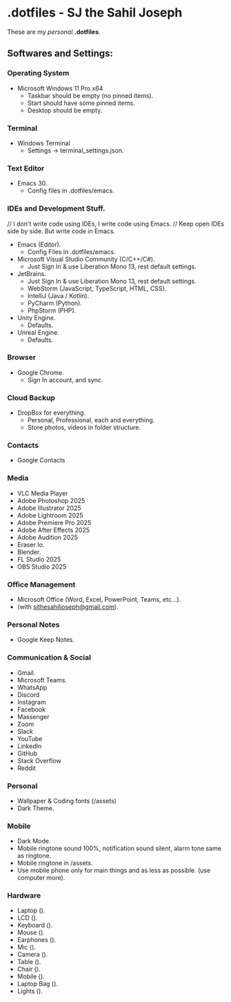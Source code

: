 
# .dotfiles - SJ the Sahil Joseph
These are my *personal* __.dotfiles__.

## Softwares and Settings:

### Operating System
- Microsoft Windows 11 Pro x64
  - Taskbar should be empty (no pinned items).
  - Start should have some pinned items.
  - Desktop should be empty.
    
### Terminal
- Windows Terminal
  - Settings -> terminal_settings.json.
  
### Text Editor
- Emacs 30.
  - Config files in .dotfiles/emacs.
    
### IDEs and Development Stuff.
// I don't write code using IDEs, I write code using Emacs.
// Keep open IDEs side by side. But write code in Emacs.
- Emacs (Editor).
  - Config Files in .dotfiles/emacs.
- Microsoft Visual Studio Community (C/C++/C#).
  - Just Sign In & use Liberation Mono 13, rest default settings.
- JetBrains.
  - Just Sign In & use Liberation Mono 13, rest default settings.
  - WebStorm (JavaScript, TypeScript, HTML, CSS).
  - IntelliJ (Java / Kotlin).
  - PyCharm (Python).
  - PhpStorm (PHP).
- Unity Engine.
  - Defaults.
- Unreal Engine.
  - Defaults.

### Browser
- Google Chrome.
  - Sign In account, and sync.

### Cloud Backup
- DropBox for everything.
  - Personal, Professional, each and everything.
  - Store photos, videos in folder structure.

### Contacts
- Google Contacts

### Media
- VLC Media Player
- Adobe Photoshop 2025
- Adobe Illustrator 2025
- Adobe Lightroom 2025
- Adobe Premiere Pro 2025
- Adobe After Effects 2025
- Adobe Audition 2025
- Eraser Io.
- Blender.
- FL Studio 2025
- OBS Studio 2025

### Office Management
- Microsoft Office (Word, Excel, PowerPoint, Teams, etc...).
- (with sjthesahiljoseph@gmail.com).

### Personal Notes
- Google Keep Notes.

### Communication & Social
- Gmail.
- Microsoft Teams.
- WhatsApp
- Discord
- Instagram
- Facebook
- Massenger
- Zoom
- Slack
- YouTube
- LinkedIn
- GitHub
- Stack Overflow
- Reddit

### Personal
- Wallpaper & Coding fonts (/assets)
- Dark Theme.

### Mobile
- Dark Mode.
- Mobile ringtone sound 100%, notification sound silent, alarm tone same as ringtone.
- Mobile ringtone in /assets.
- Use mobile phone only for main things and as less as possible. (use computer more).

### Hardware
- Laptop ().
- LCD ().
- Keyboard ().
- Mouse ().
- Earphones ().
- Mic ().
- Camera ().
- Table ().
- Chair ().
- Mobile ().
- Laptop Bag ().
- Lights ().



